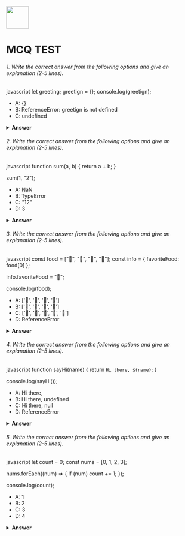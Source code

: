 <div>
  <img height="60" src="https://edurev.gumlet.io/AllImages/original/ApplicationImages/CourseImages/944e5d47-8c55-4a89-91e5-22ab5f2798fc_CI.png">
  <h1>MCQ TEST</h1>
</div>

###### 1. Write the correct answer from the following options and give an explanation (2-5 lines).

javascript
let greeting;
greetign = {};
console.log(greetign);


- A: {}
- B: ReferenceError: greetign is not defined
- C: undefined

<details><summary><b>Answer</b></summary>
<p>

#### Answer:- B: ReferenceError: greetign is not defined

<i>The variable name is 'greeting,' and it was declared as 'greeting.' However, 'greeting' is not a defined variable. Instead, it contains an empty object. That's why the answer is "ReferenceError: greetign is not defined."</i>


</p>
</details>

###### 2. Write the correct answer from the following options and give an explanation (2-5 lines).

javascript
function sum(a, b) {
  return a + b;
}

sum(1, "2");


- A: NaN
- B: TypeError
- C: "12"
- D: 3

<details><summary><b>Answer</b></summary>
<p>

#### Answer: "12"

<i>JavaScript will automatically convert the number to a string when attempting to concatenate it with a string, resulting in the string "12".</i>


</p>
</details>

###### 3. Write the correct answer from the following options and give an explanation (2-5 lines).

javascript
const food = ["🍕", "🍫", "🥑", "🍔"];
const info = { favoriteFood: food[0] };

info.favoriteFood = "🍝";

console.log(food);


- A: ['🍕', '🍫', '🥑', '🍔']
- B: ['🍝', '🍫', '🥑', '🍔']
- C: ['🍝', '🍕', '🍫', '🥑', '🍔']
- D: ReferenceError

<details><summary><b>Answer</b></summary>
<p>

#### Answer: A: ['🍕', '🍫', '🥑', '🍔']

<i>The 'food' array remains unchanged despite assigning the value 🍝 to the "info.favoriteFood" property. Consequently, when we log the 'food' array, it retains its original elements. This is why the correct answer is ['🍕', '🍫', '🥑', '🍔'].</i>

</p>
</details>

###### 4. Write the correct answer from the following options and give an explanation (2-5 lines).

javascript
function sayHi(name) {
  return `Hi there, ${name}`;
}

console.log(sayHi());


- A: Hi there,
- B: Hi there, undefined
- C: Hi there, null
- D: ReferenceError

<details><summary><b>Answer</b></summary>
<p>

#### Answer: B: Hi there, undefined

<i>When 'sayHi()' is invoked without specifying any argument, it defaults to using 'undefined' as the value for 'name.' This is why the correct output is "Hi there, undefined."</i>


</p>
</details>

###### 5. Write the correct answer from the following options and give an explanation (2-5 lines).

javascript
let count = 0;
const nums = [0, 1, 2, 3];

nums.forEach((num) => {
  if (num) count += 1;
});

console.log(count);


- A: 1
- B: 2
- C: 3
- D: 4

<details><summary><b>Answer</b></summary>
<p>

#### Answer: C: 3

<i>Iterating through the 'nums' array using the "forEach" method, we increment the count by 1 for each truthy number encountered in the callback function. This is why the final answer is "3."</i>


</p>
</details>